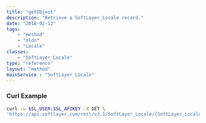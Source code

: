 ```yaml
---
title: "getObject"
description: "Retrieve a SoftLayer_Locale record."
date: "2018-02-12"
tags:
    - "method"
    - "sldn"
    - "Locale"
classes:
    - "SoftLayer_Locale"
type: "reference"
layout: "method"
mainService : "SoftLayer_Locale"
---
```


### Curl Example
```bash
curl -u $SL_USER:$SL_APIKEY -X GET \
'https://api.softlayer.com/rest/v3.1/SoftLayer_Locale/{SoftLayer_LocaleID}/getObject'
```

